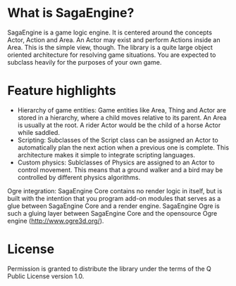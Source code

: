 # What is SagaEngine?

SagaEngine is a game logic engine. It is centered around the concepts Actor, Action and Area. An Actor may exist and perform Actions inside an Area. This is the simple view, though. The library is a quite large object oriented architecture for resolving game situations. You are expected to subclass heavily for the purposes of your own game.

# Feature highlights

 * Hierarchy of game entities: Game entities like Area, Thing and Actor are stored in a hierarchy, where a child moves relative to its parent. An Area is usually at the root. A rider Actor would be the child of a horse Actor while saddled.
 * Scripting: Subclasses of the Script class can be assigned an Actor to automatically plan the next action when a previous one is complete. This architecture makes it simple to integrate scripting languages.
 * Custom physics: Sublclasses of Physics are assigned to an Actor to control movement. This means that a ground walker and a bird may be controlled by different physics algorithms.

Ogre integration: SagaEngine Core contains no render logic in itself, but is built with the intention that you program add-on modules that serves as a glue between SagaEngine Core and a render engine. SagaEngine Ogre is such a gluing layer between SagaEngine Core and the opensource Ogre engine (http://www.ogre3d.org/).

# License

Permission is granted to distribute the library under the terms of the Q Public License version 1.0.
